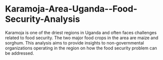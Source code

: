 # Karamoja-Area-Uganda--Food-Security-Analysis
Karamoja is one of the driest regions in Uganda and often faces challenges related to food security. The two major food crops in the area are maize and sorghum. This analysis aims to provide insights to non-governmental organizations operating in the region on how the food security problem can be addressed.
